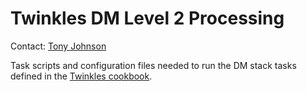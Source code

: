 # Twinkles DM Level 2 Processing

Contact: [Tony Johnson](https://github.com/DarkEnergyScienceCollaboration/Twinkles/issues/new?body=@tony-johnson)

Task scripts and configuration files needed to run the DM stack tasks defined in the [Twinkles cookbook](../../doc/Cookbook/twinkles_cookbook.md).
